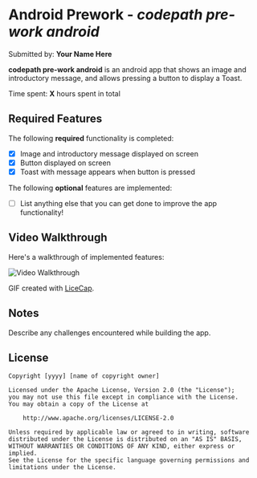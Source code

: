 # Android Prework - _codepath pre-work android_

Submitted by: **Your Name Here**

**codepath pre-work android** is an android app that shows an image and introductory message, and allows pressing a button to display a Toast.

Time spent: **X** hours spent in total

## Required Features

The following **required** functionality is completed:

- [x] Image and introductory message displayed on screen
- [x] Button displayed on screen
- [x] Toast with message appears when button is pressed

The following **optional** features are implemented:

- [ ] List anything else that you can get done to improve the app functionality!

## Video Walkthrough

Here's a walkthrough of implemented features:

<img src='http://g.recordit.co/xf1UrMW1rK.gif' title='Video Walkthrough' width='' alt='Video Walkthrough' />

<!-- Replace this with whatever GIF tool you used! -->

GIF created with [LiceCap](https://recordit.co/).

<!-- Other options include:
[Kap](https://getkap.co/) for macOS
[ScreenToGif](https://www.screentogif.com/) for Windows
[peek](https://github.com/phw/peek) for Linux. -->

## Notes

Describe any challenges encountered while building the app.

## License

    Copyright [yyyy] [name of copyright owner]

    Licensed under the Apache License, Version 2.0 (the "License");
    you may not use this file except in compliance with the License.
    You may obtain a copy of the License at

        http://www.apache.org/licenses/LICENSE-2.0

    Unless required by applicable law or agreed to in writing, software
    distributed under the License is distributed on an "AS IS" BASIS,
    WITHOUT WARRANTIES OR CONDITIONS OF ANY KIND, either express or implied.
    See the License for the specific language governing permissions and
    limitations under the License.
